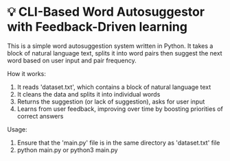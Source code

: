 # 💡 CLI-Based Word Autosuggestor with Feedback-Driven learning

This is a simple word autosuggestion system written in Python. It takes a block of natural language text, splits it into word pairs then suggest the next word based on user input and pair frequency.

How it works:
1. It reads 'dataset.txt', which contains a block of natural language text
2. It cleans the data and splits it into individual words
3. Returns the suggestion (or lack of suggestion), asks for user input
4. Learns from user feedback, improving over time by boosting priorities of correct answers

Usage:
1. Ensure that the 'main.py' file is in the same directory as 'dataset.txt' file
2. python main.py
   or python3 main.py
   
